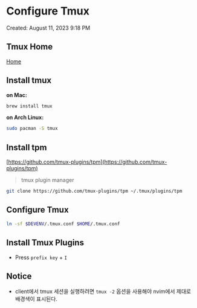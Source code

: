 # Configure Tmux

Created: August 11, 2023 9:18 PM

## Tmux Home

[Home](https://github.com/tmux/tmux/wiki)

## Install tmux

**on Mac:**

```bash
brew install tmux
```

**on Arch Linux:**

```bash
sudo pacman -S tmux
```

## Install tpm

[https://github.com/tmux-plugins/tpm](https://github.com/tmux-plugins/tpm)

> tmux plugin manager
> 

```bash
git clone https://github.com/tmux-plugins/tpm ~/.tmux/plugins/tpm
```

## Configure Tmux

```bash
ln -sf $DEVENV/.tmux.conf $HOME/.tmux.conf
```

## Install Tmux Plugins

- Press `prefix key` + `I`

## Notice

- client에서 tmux 세션을 실행하려면 `tmux -2` 옵션을 사용해야 nvim에서 제대로 배경색이 표시된다.